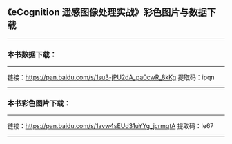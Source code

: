## 《eCognition 遥感图像处理实战》彩色图片与数据下载
----------------------------------------------------------
### 本书数据下载：
---------------------------------------------------------

链接：https://pan.baidu.com/s/1su3-jPU2dA_pa0cwR_8kKg 
提取码：ipqn

---------------------------------------------------------
### 本书彩色图片下载：
--------------------------------------------------------

链接：https://pan.baidu.com/s/1avw4sEUd31uYYg_jcrmqtA 
提取码：le67

---------------------------------------------------------
